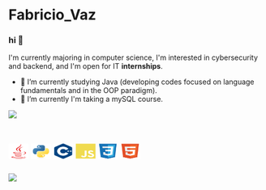 # Fabricio_Vaz

### hi 👋
I'm currently majoring in computer science, I'm interested in cybersecurity and backend, and I'm open for IT **internships**.
- 🔭 I’m currently studying Java (developing codes focused on language fundamentals and in the OOP paradigm).
- 🌱 I’m currently I'm taking a mySQL course.

[<img src="https://img.shields.io/badge/linkedin-%230077B5.svg?&style=for-the-badge&logo=linkedin&logoColor=white" />](https://www.linkedin.com/in/fabr%C3%ADcio-vaz-173010174/)

##
</div>
<div style="display: inline_block"><br>
  <img align="center" alt="Rafa-Js" height="30" width="40" src="https://raw.githubusercontent.com/devicons/devicon/master/icons/java/java-plain.svg">
  <img align="center" alt="Rafa-Python" height="30" width="40" src="https://raw.githubusercontent.com/devicons/devicon/master/icons/python/python-original.svg">
  <img align="center" alt="C++" height="30" width="40" src="https://raw.githubusercontent.com/devicons/devicon/master/icons/cplusplus/cplusplus-plain.svg">
  <img align="center" alt="JavaScript" height="30" width="40" src="https://raw.githubusercontent.com/devicons/devicon/master/icons/javascript/javascript-plain.svg">
  <img align="center" alt="css" height="30" width="40" src="https://raw.githubusercontent.com/devicons/devicon/master/icons/css3/css3-original.svg">
  <img align="center" alt="html" height="30" width="40" src="https://raw.githubusercontent.com/devicons/devicon/master/icons/html5/html5-original.svg">
</div>

##

<div>
<p align="left">
  <a href="https://github.com/VazFabricio">
    <img height="180em" src="https://github-readme-stats.vercel.app/api/top-langs/?username=VazFabricio&layout=compact&exclude_langs=cmake,nix&include_langs=cpp,python,html,css,javascrip,java&theme=algolia"/>
  </a>
</p>

</div>

##
